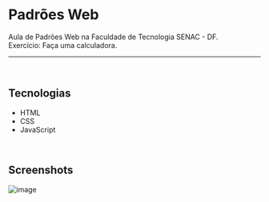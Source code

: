 # Padrões Web
Aula de Padrões Web na Faculdade de Tecnologia SENAC - DF.
<br/>
Exercício: Faça uma calculadora.

<hr>
<br/>

## Tecnologias
* HTML
* CSS
* JavaScript

<br/>

## Screenshots
![image](https://github.com/Nathrds/padroes-web/assets/106173624/75722abb-968f-4919-be5f-d9d9ddd85491)
